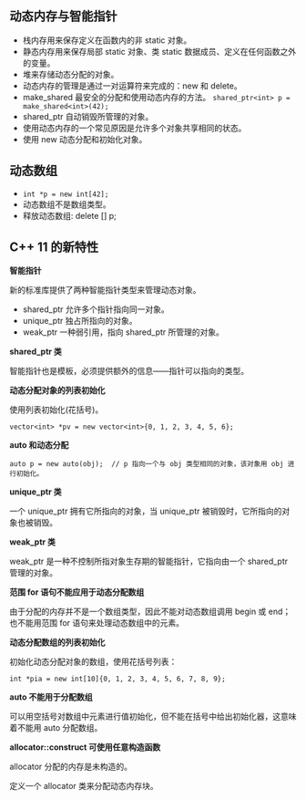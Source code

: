 ## 动态内存与智能指针

* 栈内存用来保存定义在函数内的非 static 对象。
* 静态内存用来保存局部 static 对象、类 static 数据成员、定义在任何函数之外的变量。
* 堆来存储动态分配的对象。
* 动态内存的管理是通过一对运算符来完成的：new 和 delete。
* make_shared 最安全的分配和使用动态内存的方法。 `shared_ptr<int> p = make_shared<int>(42);`
* shared_ptr 自动销毁所管理的对象。
* 使用动态内存的一个常见原因是允许多个对象共享相同的状态。
* 使用 new 动态分配和初始化对象。

## 动态数组

* `int *p = new int[42];`
* 动态数组不是数组类型。
* 释放动态数组: delete [] p;

## C++ 11 的新特性

**智能指针**

新的标准库提供了两种智能指针类型来管理动态对象。

* shared_ptr 允许多个指针指向同一对象。
* unique_ptr 独占所指向的对象。
* weak_ptr 一种弱引用，指向 shared_ptr 所管理的对象。

**shared_ptr 类**

智能指针也是模板，必须提供额外的信息——指针可以指向的类型。

**动态分配对象的列表初始化**

使用列表初始化(花括号)。

`vector<int> *pv = new vector<int>{0, 1, 2, 3, 4, 5, 6};`

**auto 和动态分配**

`auto p = new auto(obj);  // p 指向一个与 obj 类型相同的对象，该对象用 obj 进行初始化。`

**unique_ptr 类**

一个 unique_ptr 拥有它所指向的对象，当 unique_ptr 被销毁时，它所指向的对象也被销毁。

**weak_ptr 类**

weak_ptr 是一种不控制所指对象生存期的智能指针，它指向由一个 shared_ptr 管理的对象。

**范围 for 语句不能应用于动态分配数组**

由于分配的内存并不是一个数组类型，因此不能对动态数组调用 begin 或 end；也不能用范围 for 语句来处理动态数组中的元素。

**动态分配数组的列表初始化**

初始化动态分配对象的数组，使用花括号列表：

`int *pia = new int[10]{0, 1, 2, 3, 4, 5, 6, 7, 8, 9};`

**auto 不能用于分配数组**

可以用空括号对数组中元素进行值初始化，但不能在括号中给出初始化器，这意味着不能用 auto 分配数组。

**allocator::construct 可使用任意构造函数**

allocator 分配的内存是未构造的。

定义一个 allocator 类来分配动态内存块。
